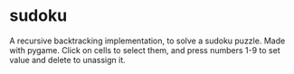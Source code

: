 # sudoku
A recursive backtracking implementation, to solve a sudoku puzzle. Made with pygame.
Click on cells to select them, and press numbers 1-9 to set value and delete to unassign it.
